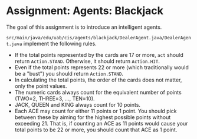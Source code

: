 # Assignment: Agents: Blackjack

The goal of this assignment is to introduce an intelligent agents.

`src/main/java/edu/uab/cis/agents/blackjack/DealerAgent.java/DealerAgent.java` implement the following rules.
   * If the total points represented by the cards are 17 or more, `act` should return `Action.STAND`. Otherwise, it should return `Action.HIT`.
   * Even if the total points represents 22 or more (which traditionally would be a "bust") you should return `Action.STAND`.
   * In calculating the total points, the order of the cards does not matter, only the point values.
   * The numeric cards always count for the equivalent number of points (TWO=2, THREE=3, ..., TEN=10).
   * JACK, QUEEN and KING always count for 10 points.
   * Each ACE may count for either 11 points or 1 point. You should pick between these by aiming for the highest possible points without exceeding 21. That is, if counting an ACE as 11 points would cause your total points to be 22 or more, you should count that ACE as 1 point.